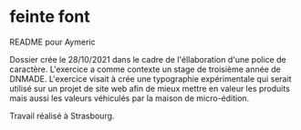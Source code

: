 # feinte font

README pour Aymeric

Dossier crée le 28/10/2021 dans le cadre de l'éllaboration d'une police de caractère. L'exercice a
comme contexte un stage de troisième année de DNMADE. L'exercice visait à crée une typographie 
expérimentale qui serait utilisé sur un projet de site web afin de mieux mettre en valeur
les produits mais aussi les valeurs véhiculés par la maison de micro-édition.

Travail réalisé à Strasbourg.